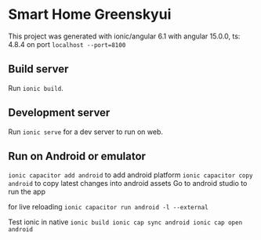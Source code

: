 # Smart Home Greenskyui 
This project was generated with ionic/angular 6.1 with angular 15.0.0, ts: 4.8.4 on port `localhost --port=8100` 

## Build server 
Run `ionic build`. 

## Development server 
Run `ionic serve` for a dev server to run on web. 

## Run on Android or emulator 
`ionic capacitor add android` to add android platform 
`ionic capacitor copy android` to copy latest changes into android assets
 Go to android studio to run the app 
 
 for live reloading `ionic capacitor run android -l --external`

Test ionic in native 
`
ionic build
ionic cap sync android
ionic cap open android
`